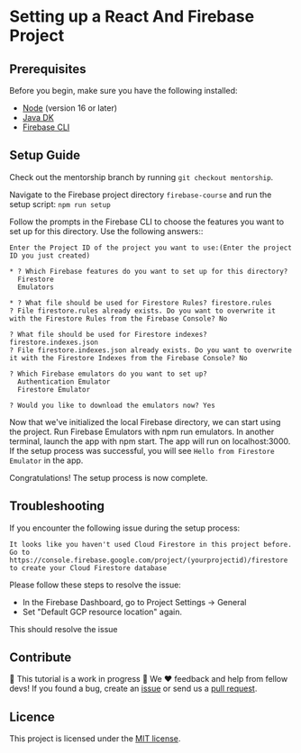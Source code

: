 # Setting up a React And Firebase Project

## Prerequisites

Before you begin, make sure you have the following installed:

- [Node](https://nodejs.org/en/) (version 16 or later)
- [Java DK](https://docs.oracle.com/en/java/javase/16/install/overview-jdk-installation.html#GUID-8677A77F-231A-40F7-98B9-1FD0B48C346A)
- [Firebase CLI](https://github.com/firebase/firebase-tools)

## Setup Guide

Check out the mentorship branch by running `git checkout mentorship`.

Navigate to the Firebase project directory `firebase-course` and run the setup script: `npm run setup`

Follow the prompts in the Firebase CLI to choose the features you want to set up for this directory. Use the following answers::

```
Enter the Project ID of the project you want to use:(Enter the project ID you just created)

* ? Which Firebase features do you want to set up for this directory?
  Firestore
  Emulators

* ? What file should be used for Firestore Rules? firestore.rules
? File firestore.rules already exists. Do you want to overwrite it with the Firestore Rules from the Firebase Console? No

? What file should be used for Firestore indexes? firestore.indexes.json
? File firestore.indexes.json already exists. Do you want to overwrite it with the Firestore Indexes from the Firebase Console? No

? Which Firebase emulators do you want to set up?
  Authentication Emulator
  Firestore Emulator

? Would you like to download the emulators now? Yes
```

Now that we've initialized the local Firebase directory, we can start using the project. Run Firebase Emulators with npm run emulators.
In another terminal, launch the app with npm start. The app will run on localhost:3000.
If the setup process was successful, you will see `Hello from Firestore Emulator` in the app.

Congratulations! The setup process is now complete.

## Troubleshooting

If you encounter the following issue during the setup process:

```
It looks like you haven't used Cloud Firestore in this project before. Go to https://console.firebase.google.com/project/(yourprojectid)/firestore to create your Cloud Firestore database
```

Please follow these steps to resolve the issue:

- In the Firebase Dashboard, go to Project Settings -> General
- Set "Default GCP resource location" again.

This should resolve the issue

## Contribute

🚧 This tutorial is a work in progress 🚧 We ❤️ feedback and help from fellow devs! If you found a bug, create an [issue](https://github.com/codebusters-ca/firebase-course/issues/new?labels=bug) or send us a [pull request](https://github.com/codebusters-ca/firebase-course/compare).

## Licence

This project is licensed under the [MIT license](https://github.com/codebusters-ca/firebase-course/blob/main/LICENSE).

